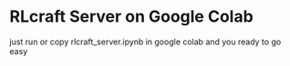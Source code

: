 # RLcraft Server on Google Colab

just run or copy rlcraft_server.ipynb in google colab and you ready to go easy
